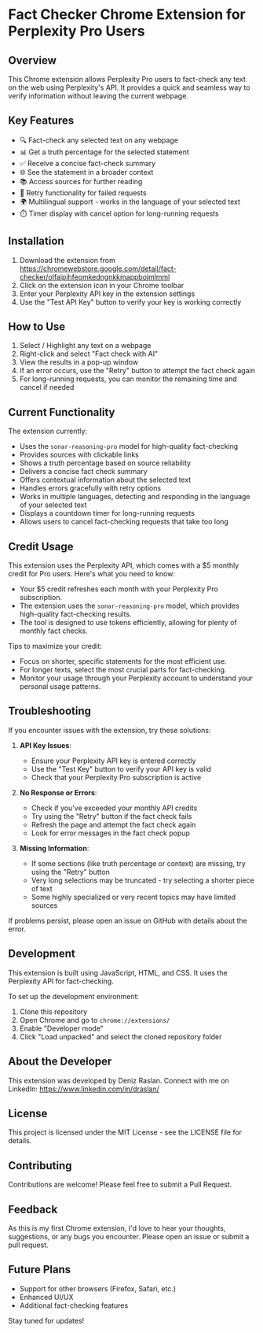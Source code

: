 # Fact Checker Chrome Extension for Perplexity Pro Users

## Overview

This Chrome extension allows Perplexity Pro users to fact-check any text on the web using Perplexity's API. It provides a quick and seamless way to verify information without leaving the current webpage.

## Key Features

- 🔍 Fact-check any selected text on any webpage
- 📊 Get a truth percentage for the selected statement
- ✅ Receive a concise fact-check summary
- 🌐 See the statement in a broader context
- 📚 Access sources for further reading
- 🔄 Retry functionality for failed requests
- 🌍 Multilingual support - works in the language of your selected text
- ⏱️ Timer display with cancel option for long-running requests

## Installation

1. Download the extension from https://chromewebstore.google.com/detail/fact-checker/olfaipihfeomkedngnkkmappbojmlmml
2. Click on the extension icon in your Chrome toolbar
3. Enter your Perplexity API key in the extension settings
4. Use the "Test API Key" button to verify your key is working correctly

## How to Use

1. Select / Highlight any text on a webpage
2. Right-click and select "Fact check with AI"
3. View the results in a pop-up window
4. If an error occurs, use the "Retry" button to attempt the fact check again
5. For long-running requests, you can monitor the remaining time and cancel if needed

## Current Functionality

The extension currently:
- Uses the `sonar-reasoning-pro` model for high-quality fact-checking
- Provides sources with clickable links
- Shows a truth percentage based on source reliability
- Delivers a concise fact check summary
- Offers contextual information about the selected text
- Handles errors gracefully with retry options
- Works in multiple languages, detecting and responding in the language of your selected text
- Displays a countdown timer for long-running requests
- Allows users to cancel fact-checking requests that take too long

## Credit Usage

This extension uses the Perplexity API, which comes with a $5 monthly credit for Pro users. Here's what you need to know:

- Your $5 credit refreshes each month with your Perplexity Pro subscription.
- The extension uses the `sonar-reasoning-pro` model, which provides high-quality fact-checking results.
- The tool is designed to use tokens efficiently, allowing for plenty of monthly fact checks.

Tips to maximize your credit:
- Focus on shorter, specific statements for the most efficient use.
- For longer texts, select the most crucial parts for fact-checking.
- Monitor your usage through your Perplexity account to understand your personal usage patterns.

## Troubleshooting

If you encounter issues with the extension, try these solutions:

1. **API Key Issues**: 
   - Ensure your Perplexity API key is entered correctly
   - Use the "Test Key" button to verify your API key is valid
   - Check that your Perplexity Pro subscription is active

2. **No Response or Errors**:
   - Check if you've exceeded your monthly API credits
   - Try using the "Retry" button if the fact check fails
   - Refresh the page and attempt the fact check again
   - Look for error messages in the fact check popup

3. **Missing Information**:
   - If some sections (like truth percentage or context) are missing, try using the "Retry" button
   - Very long selections may be truncated - try selecting a shorter piece of text
   - Some highly specialized or very recent topics may have limited sources

If problems persist, please open an issue on GitHub with details about the error.

## Development

This extension is built using JavaScript, HTML, and CSS. It uses the Perplexity API for fact-checking.

To set up the development environment:

1. Clone this repository
2. Open Chrome and go to `chrome://extensions/`
3. Enable "Developer mode"
4. Click "Load unpacked" and select the cloned repository folder

## About the Developer

This extension was developed by Deniz Raslan. Connect with me on LinkedIn: https://www.linkedin.com/in/draslan/

## License

This project is licensed under the MIT License - see the LICENSE file for details.

## Contributing

Contributions are welcome! Please feel free to submit a Pull Request.

## Feedback

As this is my first Chrome extension, I'd love to hear your thoughts, suggestions, or any bugs you encounter. Please open an issue or submit a pull request.

## Future Plans

- Support for other browsers (Firefox, Safari, etc.)
- Enhanced UI/UX
- Additional fact-checking features

Stay tuned for updates!
